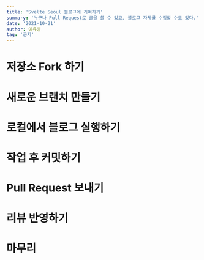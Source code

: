 ```yaml
---
title: 'Svelte Seoul 블로그에 기여하기'
summary: '누구나 Pull Request로 글을 쓸 수 있고, 블로그 자체를 수정할 수도 있다.'
date: '2021-10-21'
author: 이유종
tag: '공지'
---
```


# 저장소 Fork 하기
# 새로운 브랜치 만들기
# 로컬에서 블로그 실행하기
# 작업 후 커밋하기
# Pull Request 보내기
# 리뷰 반영하기
# 마무리
